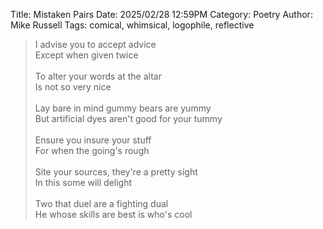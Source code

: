 Title: Mistaken Pairs
Date: 2025/02/28 12:59PM
Category: Poetry
Author: Mike Russell
Tags: comical, whimsical, logophile, reflective

> I advise you to accept advice<br>
> Except when given twice<br><br>
> To alter your words at the altar<br>
> Is not so very nice<br><br>
> Lay bare in mind gummy bears are yummy<br>
> But artificial dyes aren't good for your tummy<br><br>
> Ensure you insure your stuff<br>
> For when the going's rough<br><br>
> Site your sources, they're a pretty sight<br>
> In this some will delight<br><br>
> Two that duel are a fighting dual<br>
> He whose skills are best is who's cool
